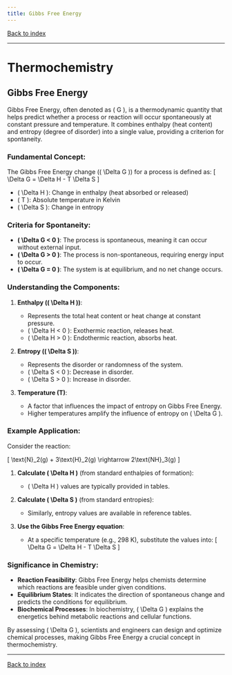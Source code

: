 ```yaml
---
title: Gibbs Free Energy
---
```


[Back to index](index.html)

---
# Thermochemistry
## Gibbs Free Energy

Gibbs Free Energy, often denoted as \( G \), is a thermodynamic quantity that helps predict whether a process or reaction will occur spontaneously at constant pressure and temperature. It combines enthalpy (heat content) and entropy (degree of disorder) into a single value, providing a criterion for spontaneity.

### Fundamental Concept:
The Gibbs Free Energy change (\( \Delta G \)) for a process is defined as:
\[ \Delta G = \Delta H - T \Delta S \]

- \( \Delta H \): Change in enthalpy (heat absorbed or released)
- \( T \): Absolute temperature in Kelvin
- \( \Delta S \): Change in entropy

### Criteria for Spontaneity:
- **\( \Delta G < 0 \)**: The process is spontaneous, meaning it can occur without external input.
- **\( \Delta G > 0 \)**: The process is non-spontaneous, requiring energy input to occur.
- **\( \Delta G = 0 \)**: The system is at equilibrium, and no net change occurs.

### Understanding the Components:
1. **Enthalpy (\( \Delta H \))**:
   - Represents the total heat content or heat change at constant pressure.
   - \( \Delta H < 0 \): Exothermic reaction, releases heat.
   - \( \Delta H > 0 \): Endothermic reaction, absorbs heat.

2. **Entropy (\( \Delta S \))**:
   - Represents the disorder or randomness of the system.
   - \( \Delta S < 0 \): Decrease in disorder.
   - \( \Delta S > 0 \): Increase in disorder.

3. **Temperature (T)**:
   - A factor that influences the impact of entropy on Gibbs Free Energy.
   - Higher temperatures amplify the influence of entropy on \( \Delta G \).

### Example Application:
Consider the reaction:

\[ \text{N}_2(g) + 3\text{H}_2(g) \rightarrow 2\text{NH}_3(g) \]

1. **Calculate \( \Delta H \)** (from standard enthalpies of formation):
   - \( \Delta H \) values are typically provided in tables.
   
2. **Calculate \( \Delta S \)** (from standard entropies):
   - Similarly, entropy values are available in reference tables.

3. **Use the Gibbs Free Energy equation**:
   - At a specific temperature (e.g., 298 K), substitute the values into:
     \[ \Delta G = \Delta H - T \Delta S \]

### Significance in Chemistry:
- **Reaction Feasibility**: Gibbs Free Energy helps chemists determine which reactions are feasible under given conditions.
- **Equilibrium States**: It indicates the direction of spontaneous change and predicts the conditions for equilibrium.
- **Biochemical Processes**: In biochemistry, \( \Delta G \) explains the energetics behind metabolic reactions and cellular functions.

By assessing \( \Delta G \), scientists and engineers can design and optimize chemical processes, making Gibbs Free Energy a crucial concept in thermochemistry.

---
[Back to index](index.html)
